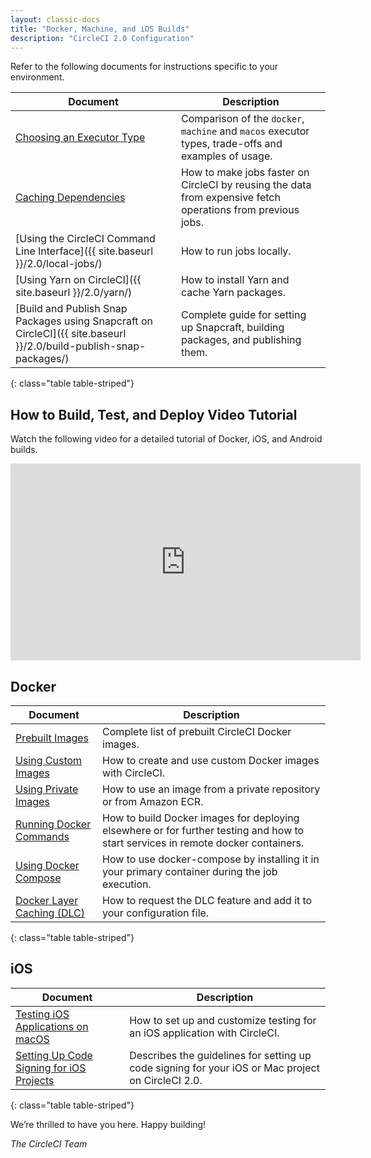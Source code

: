 ```yaml
---
layout: classic-docs
title: "Docker, Machine, and iOS Builds"
description: "CircleCI 2.0 Configuration"
---
```



Refer to the following documents for instructions specific to your environment.

Document | Description
----|----------
<a href="{{ site.baseurl }}/2.0/executor-types/">Choosing an Executor Type</a> | Comparison of the `docker`, `machine` and `macos` executor types, trade-offs and examples of usage.
<a href="{{ site.baseurl }}/2.0/caching/">Caching Dependencies</a> | How to make jobs faster on CircleCI by reusing the data from expensive fetch operations from previous jobs.
[Using the CircleCI Command Line Interface]({{ site.baseurl }}/2.0/local-jobs/) | How to run jobs locally.
[Using Yarn on CircleCI]({{ site.baseurl }}/2.0/yarn/) | How to install Yarn and cache Yarn packages.
[Build and Publish Snap Packages using Snapcraft on CircleCI]({{ site.baseurl }}/2.0/build-publish-snap-packages/) | Complete guide for setting up Snapcraft, building packages, and publishing them. 
{: class="table table-striped"}

## How to Build, Test, and Deploy Video Tutorial

Watch the following video for a detailed tutorial of Docker, iOS, and Android builds.
<div class="video-wrapper">
  <iframe width="560" height="315" src="https://www.youtube.com/embed/Qp-BA9e0TnA" frameborder="0" allowfullscreen></iframe>
</div>

## Docker

Document | Description
----|----------
<a href="{{ site.baseurl }}/2.0/circleci-images/">Prebuilt Images</a> | Complete list of prebuilt CircleCI Docker images.
<a href="{{ site.baseurl }}/2.0/custom-images/">Using Custom Images</a> | How to create and use custom Docker images with CircleCI.
<a href="{{ site.baseurl }}/2.0/private-images/">Using Private Images</a> | How to use an image from a private repository or from Amazon ECR.
<a href="{{ site.baseurl }}/2.0/building-docker-images/">Running Docker Commands</a> | How to build Docker images for deploying elsewhere or for further testing and how to start services in remote docker containers.
<a href="{{ site.baseurl }}/2.0/docker-compose/">Using Docker Compose</a> | How to use docker-compose by installing it in your primary container during the job execution.
<a href="{{ site.baseurl }}/2.0/docker-layer-caching/">Docker Layer Caching (DLC)</a> | How to request the DLC feature and add it to your configuration file.
{: class="table table-striped"}

## iOS

Document | Description
----|----------
<a href="{{ site.baseurl }}/2.0/testing-ios/">Testing iOS Applications on macOS</a> | How to set up and customize testing for an iOS application with CircleCI.
<a href="{{ site.baseurl }}/2.0/ios-codesigning/">Setting Up Code Signing for iOS Projects</a> | Describes the guidelines for setting up code signing for your iOS or Mac project on CircleCI 2.0.
{: class="table table-striped"}

We’re thrilled to have you here. Happy building!

_The CircleCI Team_

